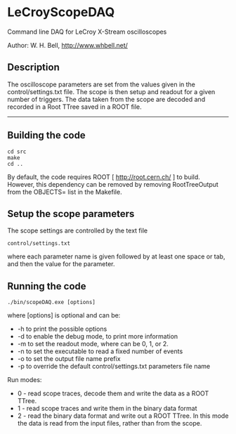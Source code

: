 LeCroyScopeDAQ
==============

Command line DAQ for LeCroy X-Stream oscilloscopes

Author: W. H. Bell, http://www.whbell.net/

Description
-----------

The oscilloscope parameters are set from the values given in the
control/settings.txt file.  The scope is then setup and readout for a
given number of triggers.  The data taken from the scope are decoded
and recorded in a Root TTree saved in a ROOT file.

------------------------------------------------------

Building the code
-----------------

```
cd src
make
cd ..
```

By default, the code requires ROOT [ http://root.cern.ch/ ] to build.
However, this dependency can be removed by removing RootTreeOutput from the OBJECTS= list in the Makefile.

Setup the scope parameters
--------------------------

The scope settings are controlled by the text file

```
control/settings.txt
```

where each parameter name is given followed by at least one space or
tab, and then the value for the parameter.

Running the code
----------------

```
./bin/scopeDAQ.exe [options]
```

where [options] is optional and can be:
* -h to print the possible options
* -d to enable the debug mode, to print more information
* -m <value> to set the readout mode, where <value> can be 0, 1, or 2.
* -n <number of events> to set the executable to read a fixed number of events
* -o <string> to set the output file name prefix
* -p <string> to override the default control/settings.txt parameters file name

Run modes:
* 0 - read scope traces, decode them and write the data as a ROOT TTree.
* 1 - read scope traces and write them in the binary data format
* 2 - read the binary data format and write out a ROOT TTree.  In this mode the data is read from the input files, rather than from the scope.
